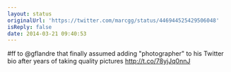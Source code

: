 ```yaml
---
layout: status
originalUrl: 'https://twitter.com/marcgg/status/446944525429506048'
isReply: false
date: 2014-03-21 09:40:53
---
```


#ff to @gflandre that finally assumed adding "photographer" to his Twitter bio after years of taking quality pictures http://t.co/78yjJq0nnJ
